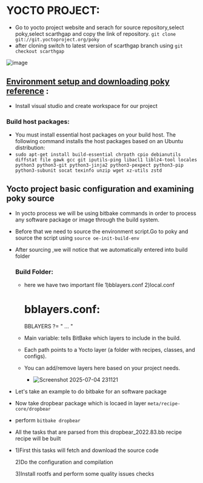 
# YOCTO PROJECT:

- Go to yocto project website and serach for source repository,select poky,select scarthgap and copy the link of repository.
  `git clone git://git.yoctoproject.org/poky`
- after cloning switch to latest version of scarthgap branch using `git checkout scarthgap`
  
![image](https://github.com/user-attachments/assets/2a82cb7d-6552-4ad0-bb81-6405e0fefecb)  

## <u>Environment setup and downloading poky reference</u> :
- Install visual studio and create workspace for our project
### Build host packages:
- You must install essential host packages on your build host. The following command installs the host packages based on an Ubuntu distribution:
- `sudo apt-get install build-essential chrpath cpio debianutils diffstat file gawk gcc git iputils-ping libacl1 liblz4-tool locales python3 python3-git python3-jinja2 python3-pexpect python3-pip python3-subunit socat texinfo unzip wget xz-utils zstd`
## Yocto project basic configuration and examining poky source
- In yocto process we will be using bitbake commands in order to process any software package or image through the build        system.
- Before that we need to source the environment script.Go to poky and source the script using `source oe-init-build-env`
- After sourcing ,we will notice that we automatically entered into build folder
  ### Build Folder:
  - here we have two important file 1)bblayers.conf  2)local.conf
    # bblayers.conf:
    BBLAYERS ?= " ... "
  - Main variable: tells BitBake which layers to include in the build.
  - Each path points to a Yocto layer (a folder with recipes, classes, and configs).
  - You can add/remove layers here based on your project needs.
    
    - ![Screenshot 2025-07-04 231121](https://github.com/user-attachments/assets/e58f95a4-c18d-48d8-aab6-80a3c9bb4806)
   
- Let's take an example to do bitbake for an software package
- Now take dropbear package which is locaed in layer `meta/recipe-core/dropbear`
- perform `bitbake dropbear`
- All the tasks that are parsed from this dropbear_2022.83.bb recipe recipe will be built
- 
  1)First this tasks will fetch and download the source code
  
  2)Do the configuration and compilation
  
  3)Install rootfs and perform some quality issues checks





